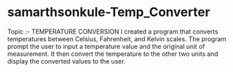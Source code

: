 # samarthsonkule-Temp_Converter
Topic :- TEMPERATURE CONVERSION  I created a program that converts temperatures between Celsius, Fahrenheit, and Kelvin scales. The program prompt the user to input a temperature value and the original unit of measurement. It then convert the temperature to the other two units and display the converted values to the user. 

